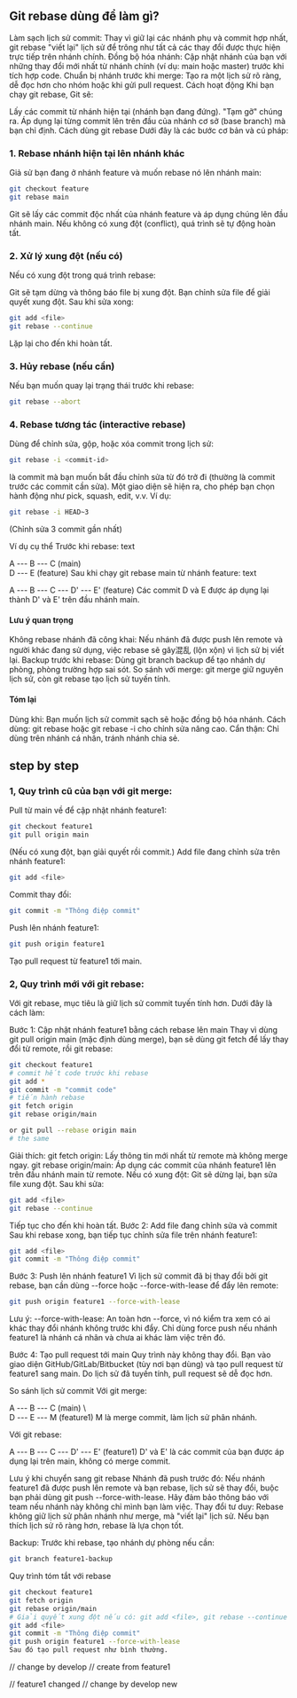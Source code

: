 ## Git rebase dùng để làm gì?
Làm sạch lịch sử commit: Thay vì giữ lại các nhánh phụ và commit hợp nhất, git rebase "viết lại" lịch sử để trông như tất cả các thay đổi được thực hiện trực tiếp trên nhánh chính.
Đồng bộ hóa nhánh: Cập nhật nhánh của bạn với những thay đổi mới nhất từ nhánh chính (ví dụ: main hoặc master) trước khi tích hợp code.
Chuẩn bị nhánh trước khi merge: Tạo ra một lịch sử rõ ràng, dễ đọc hơn cho nhóm hoặc khi gửi pull request.
Cách hoạt động
Khi bạn chạy git rebase, Git sẽ:

Lấy các commit từ nhánh hiện tại (nhánh bạn đang đứng).
"Tạm gỡ" chúng ra.
Áp dụng lại từng commit lên trên đầu của nhánh cơ sở (base branch) mà bạn chỉ định.
Cách dùng git rebase
Dưới đây là các bước cơ bản và cú pháp:

### 1. Rebase nhánh hiện tại lên nhánh khác
Giả sử bạn đang ở nhánh feature và muốn rebase nó lên nhánh main:
```sh
git checkout feature
git rebase main
```
Git sẽ lấy các commit độc nhất của nhánh feature và áp dụng chúng lên đầu nhánh main.
Nếu không có xung đột (conflict), quá trình sẽ tự động hoàn tất.
### 2. Xử lý xung đột (nếu có)
Nếu có xung đột trong quá trình rebase:

Git sẽ tạm dừng và thông báo file bị xung đột.
Bạn chỉnh sửa file để giải quyết xung đột.
Sau khi sửa xong:
```sh
git add <file>
git rebase --continue
```
Lặp lại cho đến khi hoàn tất.
### 3. Hủy rebase (nếu cần)
Nếu bạn muốn quay lại trạng thái trước khi rebase:
```sh
git rebase --abort
```
### 4. Rebase tương tác (interactive rebase)
Dùng để chỉnh sửa, gộp, hoặc xóa commit trong lịch sử:
```sh
git rebase -i <commit-id>
```
<commit-id> là commit mà bạn muốn bắt đầu chỉnh sửa từ đó trở đi (thường là commit trước các commit cần sửa).
Một giao diện sẽ hiện ra, cho phép bạn chọn hành động như pick, squash, edit, v.v.
Ví dụ:
```sh
git rebase -i HEAD~3
```
(Chỉnh sửa 3 commit gần nhất)

Ví dụ cụ thể
Trước khi rebase:
text

A --- B --- C  (main)
       \
        D --- E  (feature)
Sau khi chạy git rebase main từ nhánh feature:
text

A --- B --- C --- D' --- E'  (feature)
Các commit D và E được áp dụng lại thành D' và E' trên đầu nhánh main.

#### Lưu ý quan trọng
Không rebase nhánh đã công khai: Nếu nhánh đã được push lên remote và người khác đang sử dụng, việc rebase sẽ gây混乱 (lộn xộn) vì lịch sử bị viết lại.
Backup trước khi rebase: Dùng git branch backup để tạo nhánh dự phòng, phòng trường hợp sai sót.
So sánh với merge: git merge giữ nguyên lịch sử, còn git rebase tạo lịch sử tuyến tính.

#### Tóm lại
Dùng khi: Bạn muốn lịch sử commit sạch sẽ hoặc đồng bộ hóa nhánh.
Cách dùng: git rebase <branch> hoặc git rebase -i cho chỉnh sửa nâng cao.
Cẩn thận: Chỉ dùng trên nhánh cá nhân, tránh nhánh chia sẻ.


## step by step
### 1, Quy trình cũ của bạn với git merge:
Pull từ main về để cập nhật nhánh feature1:
```sh
git checkout feature1
git pull origin main
```
(Nếu có xung đột, bạn giải quyết rồi commit.)
Add file đang chỉnh sửa trên nhánh feature1:
```sh
git add <file>
```
Commit thay đổi:
```sh
git commit -m "Thông điệp commit"
```
Push lên nhánh feature1:
```sh
git push origin feature1
```
Tạo pull request từ feature1 tới main.


### 2, Quy trình mới với git rebase:
Với git rebase, mục tiêu là giữ lịch sử commit tuyến tính hơn. Dưới đây là cách làm:

Bước 1: Cập nhật nhánh feature1 bằng cách rebase lên main
Thay vì dùng git pull origin main (mặc định dùng merge), bạn sẽ dùng git fetch để lấy thay đổi từ remote, rồi git rebase:

```sh
git checkout feature1
# commit hết code trước khi rebase
git add *
git commit -m "commit code"
# tiến hành rebase
git fetch origin
git rebase origin/main

or git pull --rebase origin main 
# the same
```
Giải thích:
git fetch origin: Lấy thông tin mới nhất từ remote mà không merge ngay.
git rebase origin/main: Áp dụng các commit của nhánh feature1 lên trên đầu nhánh main từ remote.
Nếu có xung đột:
Git sẽ dừng lại, bạn sửa file xung đột.
Sau khi sửa:

```sh
git add <file>
git rebase --continue
```
Tiếp tục cho đến khi hoàn tất.
Bước 2: Add file đang chỉnh sửa và commit
Sau khi rebase xong, bạn tiếp tục chỉnh sửa file trên nhánh feature1:

```sh
git add <file>
git commit -m "Thông điệp commit"
```
Bước 3: Push lên nhánh feature1
Vì lịch sử commit đã bị thay đổi bởi git rebase, bạn cần dùng --force hoặc --force-with-lease để đẩy lên remote:

```sh
git push origin feature1 --force-with-lease
```

Lưu ý:
--force-with-lease: An toàn hơn --force, vì nó kiểm tra xem có ai khác thay đổi nhánh không trước khi đẩy.
Chỉ dùng force push nếu nhánh feature1 là nhánh cá nhân và chưa ai khác làm việc trên đó.

Bước 4: Tạo pull request tới main
Quy trình này không thay đổi. Bạn vào giao diện GitHub/GitLab/Bitbucket (tùy nơi bạn dùng) và tạo pull request từ feature1 sang main. Do lịch sử đã tuyến tính, pull request sẽ dễ đọc hơn.

So sánh lịch sử commit
Với git merge:

A --- B --- C  (main)
       \     \
        D --- E --- M  (feature1)
M là merge commit, làm lịch sử phân nhánh.

Với git rebase:

A --- B --- C --- D' --- E'  (feature1)
D' và E' là các commit của bạn được áp dụng lại trên main, không có merge commit.

Lưu ý khi chuyển sang git rebase
Nhánh đã push trước đó: Nếu nhánh feature1 đã được push lên remote và bạn rebase, lịch sử sẽ thay đổi, buộc bạn phải dùng git push --force-with-lease. Hãy đảm bảo thông báo với team nếu nhánh này không chỉ mình bạn làm việc.
Thay đổi tư duy: Rebase không giữ lịch sử phân nhánh như merge, mà "viết lại" lịch sử. Nếu bạn thích lịch sử rõ ràng hơn, rebase là lựa chọn tốt.

Backup: Trước khi rebase, tạo nhánh dự phòng nếu cần:
```sh
git branch feature1-backup
```
Quy trình tóm tắt với rebase
```sh
git checkout feature1
git fetch origin
git rebase origin/main
# Giải quyết xung đột nếu có: git add <file>, git rebase --continue
git add <file>
git commit -m "Thông điệp commit"
git push origin feature1 --force-with-lease
Sau đó tạo pull request như bình thường.
```
// change by develop
// create from feature1

// feature1 changed
// change by develop new